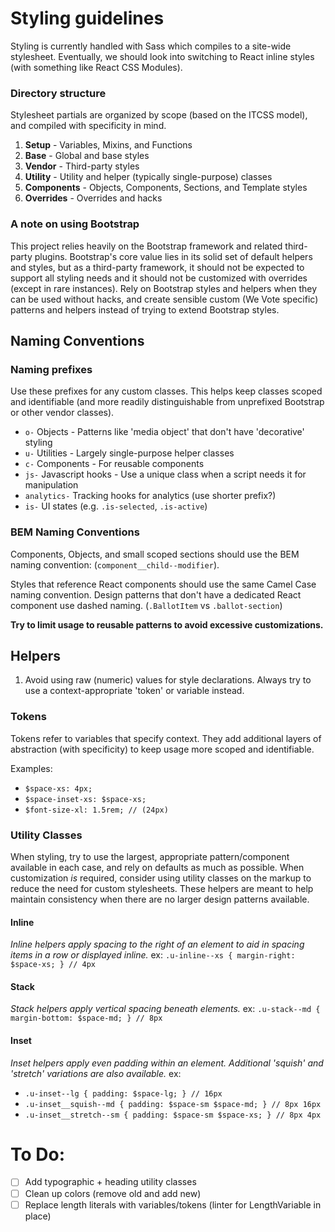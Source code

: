 # Styling guidelines

Styling is currently handled with Sass which compiles to a site-wide stylesheet.
Eventually, we should look into switching to React inline styles (with something like React CSS Modules).


### Directory structure
Stylesheet partials are organized by scope (based on the ITCSS model), and compiled with specificity in mind.

1. **Setup** - Variables, Mixins, and Functions
2. **Base** - Global and base styles
3. **Vendor** - Third-party styles
4. **Utility** - Utility and helper (typically single-purpose) classes
5. **Components** - Objects, Components, Sections, and Template styles
6. **Overrides** - Overrides and hacks


### A note on using Bootstrap
This project relies heavily on the Bootstrap framework and related third-party plugins. Bootstrap's core value lies in its solid set of default helpers and styles, but as a third-party framework, it should not be expected to support all styling needs and it should not be customized with overrides (except in rare instances). Rely on Bootstrap styles and helpers when they can be used without hacks, and create sensible custom (We Vote specific) patterns and helpers instead of trying to extend Bootstrap styles.


## Naming Conventions

### Naming prefixes
Use these prefixes for any custom classes. This helps keep classes scoped and identifiable (and more readily distinguishable from unprefixed Bootstrap or other vendor classes).
- `o-` Objects - Patterns like 'media object' that don't have 'decorative' styling
- `u-` Utilities - Largely single-purpose helper classes
- `c-` Components - For reusable components
- `js-` Javascript hooks - Use a unique class when a script needs it for manipulation
- `analytics-` Tracking hooks for analytics (use shorter prefix?)
- `is-` UI states (e.g. `.is-selected`, `.is-active`)

### BEM Naming Conventions
Components, Objects, and small scoped sections should use the BEM naming convention: (`component__child--modifier`).

Styles that reference React components should use the same Camel Case naming convention. Design patterns that don't have a dedicated React component use dashed naming. (`.BallotItem` vs `.ballot-section`)

**Try to limit usage to reusable patterns to avoid excessive customizations.**



## Helpers

1. Avoid using raw (numeric) values for style declarations. Always try to use a context-appropriate 'token' or variable instead.


### Tokens

Tokens refer to variables that specify context. They add additional layers of abstraction (with specificity) to keep usage more scoped and identifiable.

Examples:

- `$space-xs: 4px;`
- `$space-inset-xs: $space-xs;`
- `$font-size-xl: 1.5rem; // (24px)`


### Utility Classes

When styling, try to use the largest, appropriate pattern/component available in each case, and rely on defaults as much as possible. When customization _is_ required, consider using utility classes on the markup to reduce the need for custom stylesheets. These helpers are meant to help maintain consistency when there are no larger design patterns available.

#### Inline
*Inline helpers apply spacing to the right of an element to aid in spacing items in a row or displayed inline.*
ex: `.u-inline--xs { margin-right: $space-xs; } // 4px`

#### Stack
*Stack helpers apply vertical spacing beneath elements.*
ex: `.u-stack--md { margin-bottom: $space-md; } // 8px`

#### Inset

*Inset helpers apply even padding within an element. Additional 'squish' and 'stretch' variations are also available.*
ex:

- `.u-inset--lg { padding: $space-lg; } // 16px`
- `.u-inset__squish--md { padding: $space-sm $space-md; } // 8px 16px`
- `.u-inset__stretch--sm { padding: $space-sm $space-xs; } // 8px 4px`

# To Do:
- [ ] Add typographic + heading utility classes
- [ ] Clean up colors (remove old and add new)
- [ ] Replace length literals with variables/tokens (linter for LengthVariable in place)
